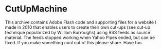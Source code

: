 # CutUpMachine
This archive contains Adobe Flash code and supporting files for a website I made in 2010 that enables users to create their own cut-ups (see cut-up technique popularized by William Burroughs) using RSS feeds as source material.
The feeds stopped working when Yahoo Pipes ended, but can be fixed.
If you make something cool out of this please share.
Have fun.
